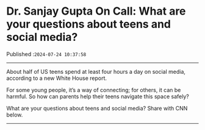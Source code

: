 # Dr. Sanjay Gupta On Call: What are your questions about teens and social media?

Published :`2024-07-24 10:37:58`

---

About half of US teens spend at least four hours a day on social media, according to a new White House report.

For some young people, it’s a way of connecting; for others, it can be harmful. So how can parents help their teens navigate this space safely?

What are your questions about teens and social media? Share with CNN below.

---

